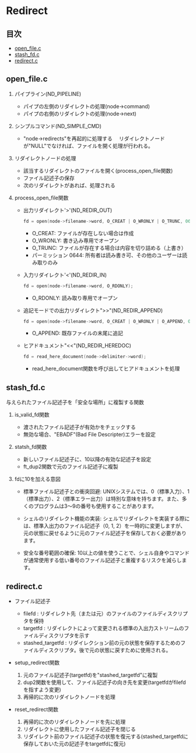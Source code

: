 # Redirect

## 目次
- [open_file.c](#open_filec)
- [stash_fd.c](#stash_fdc)
- [redirect.c](#redirectc)

## open_file.c

1. パイプライン(ND_PIPELINE)
	- パイプの左側のリダイレクトの処理(node->command)
	- パイプの右側のリダイレクトの処理(node->next)

2. シンプルコマンド(ND_SIMPLE_CMD)
	- "node->redirects"を再起的に処理する
	　リダイレクトノードが"NULL"でなければ、ファイルを開く処理が行われる。

3. リダイレクトノードの処理
	- 該当するリダイレクトのファイルを開く(process_open_file関数)
	- ファイル記述子の保存
	- 次のリダイレクトがあれば、処理される

4. process_open_file関数
	- 出力リダイレクト'>'(ND_REDIR_OUT)
		```c
		fd = open(node->filename->word, O_CREAT | O_WRONLY | O_TRUNC, 0644);
		```
		- O_CREAT: ファイルが存在しない場合は作成
		- O_WRONLY: 書き込み専用でオープン
		- O_TRUNC: ファイルが存在する場合は内容を切り詰める（上書き）
		- パーミッション 0644: 所有者は読み書き可、その他のユーザーは読み取りのみ

	- 入力リダイレクト'<'(ND_REDIR_IN)
		```c
		fd = open(node->filename->word, O_RDONLY);
		```
		- O_RDONLY: 読み取り専用でオープン

	- 追記モードでの出力リダイレクト">>"(ND_REDIR_APPEND)
		```c
		fd = open(node->filename->word, O_CREAT | O_WRONLY | O_APPEND, 0644);
		```
		- O_APPEND: 既存ファイルの末尾に追記

	- ヒアドキュメント"<<"(ND_REDIR_HEREDOC)
		```c
		fd = read_here_document(node->delimiter->word);
		```
		- read_here_document関数を呼び出してヒアドキュメントを処理

## stash_fd.c

与えられたファイル記述子を「安全な場所」に複製する関数

1. is_valid_fd関数
	- 渡されたファイル記述子が有効かをチェックする
	- 無効な場合、"EBADF"(Bad File Descripter)エラーを設定

2. statsh_fd関数
	- 新しいファイル記述子に、10以降の有効な記述子を設定
	- ft_dup2関数で元のファイル記述子に複製

3. fdに10を加える意図
	- 標準ファイル記述子との衝突回避:
	 UNIXシステムでは、0（標準入力）、1（標準出力）、2（標準エラー出力）は特別な意味を持ちます。また、多くのプログラムは3〜9の番号も使用することがあります。

	- シェルのリダイレクト機能の実装:
	 シェルでリダイレクトを実装する際には、標準入出力のファイル記述子（0, 1, 2）を一時的に変更しますが、元の状態に戻せるように元のファイル記述子を保存しておく必要があります。

	- 安全な番号範囲の確保:
	 10以上の値を使うことで、シェル自身やコマンドが通常使用する低い番号のファイル記述子と重複するリスクを減らします。

## redirect.c

- ファイル記述子
	- filefd : リダイレクト先（または元）のファイルのファイルディスクリプタを保持
	- targetfd : リダイレクトによって変更される標準の入出力ストリームのファイルディスクリプタを示す
	- stashed_targetfd : リダイレクション前の元の状態を保存するためのファイルディスクリプタ。後で元の状態に戻すために使用される。

- setup_redirect関数
	1. 元のファイル記述子(targetfd)を"stashed_targetfd"に複製
	2. dup2関数を使用して、ファイル記述子の向き先を変更(targetfdがfilefdを指すよう変更)
	3. 再帰的に次のリダイレクトノードを処理

- reset_redirect関数
	1. 再帰的に次のリダイレクトノードを先に処理
	2. リダイレクトに使用したファイル記述子を閉じる
	3. リダイレクト前のファイル記述子の状態を復元する(stashed_targetfdに保存しておいた元の記述子をtargetfdに復元)
